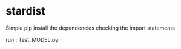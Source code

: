 # stardist

Simple pip install the dependencies checking the import statements

run : Test_MODEL.py
